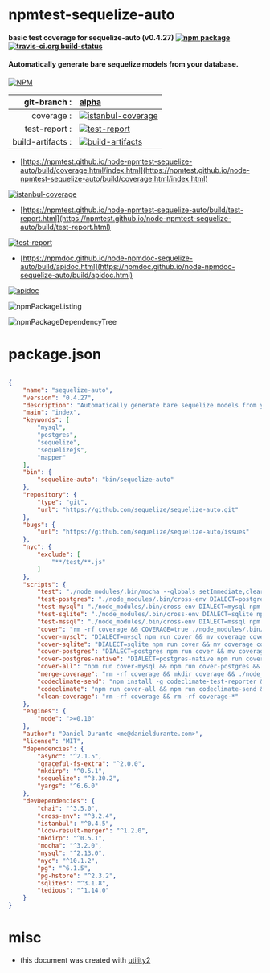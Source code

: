 # npmtest-sequelize-auto

#### basic test coverage for  sequelize-auto (v0.4.27)  [![npm package](https://img.shields.io/npm/v/npmtest-sequelize-auto.svg?style=flat-square)](https://www.npmjs.org/package/npmtest-sequelize-auto) [![travis-ci.org build-status](https://api.travis-ci.org/npmtest/node-npmtest-sequelize-auto.svg)](https://travis-ci.org/npmtest/node-npmtest-sequelize-auto)

#### Automatically generate bare sequelize models from your database.

[![NPM](https://nodei.co/npm/sequelize-auto.png?downloads=true&downloadRank=true&stars=true)](https://www.npmjs.com/package/sequelize-auto)

| git-branch : | [alpha](https://github.com/npmtest/node-npmtest-sequelize-auto/tree/alpha)|
|--:|:--|
| coverage : | [![istanbul-coverage](https://npmtest.github.io/node-npmtest-sequelize-auto/build/coverage.badge.svg)](https://npmtest.github.io/node-npmtest-sequelize-auto/build/coverage.html/index.html)|
| test-report : | [![test-report](https://npmtest.github.io/node-npmtest-sequelize-auto/build/test-report.badge.svg)](https://npmtest.github.io/node-npmtest-sequelize-auto/build/test-report.html)|
| build-artifacts : | [![build-artifacts](https://npmtest.github.io/node-npmtest-sequelize-auto/glyphicons_144_folder_open.png)](https://github.com/npmtest/node-npmtest-sequelize-auto/tree/gh-pages/build)|

- [https://npmtest.github.io/node-npmtest-sequelize-auto/build/coverage.html/index.html](https://npmtest.github.io/node-npmtest-sequelize-auto/build/coverage.html/index.html)

[![istanbul-coverage](https://npmtest.github.io/node-npmtest-sequelize-auto/build/screenCapture.buildCi.browser.%252Ftmp%252Fbuild%252Fcoverage.lib.html.png)](https://npmtest.github.io/node-npmtest-sequelize-auto/build/coverage.html/index.html)

- [https://npmtest.github.io/node-npmtest-sequelize-auto/build/test-report.html](https://npmtest.github.io/node-npmtest-sequelize-auto/build/test-report.html)

[![test-report](https://npmtest.github.io/node-npmtest-sequelize-auto/build/screenCapture.buildCi.browser.%252Ftmp%252Fbuild%252Ftest-report.html.png)](https://npmtest.github.io/node-npmtest-sequelize-auto/build/test-report.html)

- [https://npmdoc.github.io/node-npmdoc-sequelize-auto/build/apidoc.html](https://npmdoc.github.io/node-npmdoc-sequelize-auto/build/apidoc.html)

[![apidoc](https://npmdoc.github.io/node-npmdoc-sequelize-auto/build/screenCapture.buildCi.browser.%252Ftmp%252Fbuild%252Fapidoc.html.png)](https://npmdoc.github.io/node-npmdoc-sequelize-auto/build/apidoc.html)

![npmPackageListing](https://npmtest.github.io/node-npmtest-sequelize-auto/build/screenCapture.npmPackageListing.svg)

![npmPackageDependencyTree](https://npmtest.github.io/node-npmtest-sequelize-auto/build/screenCapture.npmPackageDependencyTree.svg)



# package.json

```json

{
    "name": "sequelize-auto",
    "version": "0.4.27",
    "description": "Automatically generate bare sequelize models from your database.",
    "main": "index",
    "keywords": [
        "mysql",
        "postgres",
        "sequelize",
        "sequelizejs",
        "mapper"
    ],
    "bin": {
        "sequelize-auto": "bin/sequelize-auto"
    },
    "repository": {
        "type": "git",
        "url": "https://github.com/sequelize/sequelize-auto.git"
    },
    "bugs": {
        "url": "https://github.com/sequelize/sequelize-auto/issues"
    },
    "nyc": {
        "exclude": [
            "**/test/**.js"
        ]
    },
    "scripts": {
        "test": "./node_modules/.bin/mocha --globals setImmediate,clearImmediate,__core-js_shared__ --ui tdd --check-leaks --colors -t 15000 --reporter spec \"test/**/*.test.js\"",
        "test-postgres": "./node_modules/.bin/cross-env DIALECT=postgres npm run test",
        "test-mysql": "./node_modules/.bin/cross-env DIALECT=mysql npm run test",
        "test-sqlite": "./node_modules/.bin/cross-env DIALECT=sqlite npm run test",
        "test-mssql": "./node_modules/.bin/cross-env DIALECT=mssql npm run test",
        "cover": "rm -rf coverage && COVERAGE=true ./node_modules/.bin/nyc -r lcov npm run test",
        "cover-mysql": "DIALECT=mysql npm run cover && mv coverage coverage-mysql",
        "cover-sqlite": "DIALECT=sqlite npm run cover && mv coverage coverage-sqlite",
        "cover-postgres": "DIALECT=postgres npm run cover && mv coverage coverage-postgres",
        "cover-postgres-native": "DIALECT=postgres-native npm run cover && mv coverage coverage-postgres-native",
        "cover-all": "npm run cover-mysql && npm run cover-postgres && npm run cover-postgres-native && npm run cover-sqlite && npm run merge-coverage",
        "merge-coverage": "rm -rf coverage && mkdir coverage && ./node_modules/.bin/lcov-result-merger 'coverage-*/lcov.info' 'coverage/lcov.info'",
        "codeclimate-send": "npm install -g codeclimate-test-reporter && CODECLIMATE_REPO_TOKEN=b9a25c5bf4c3875fb46ecb6d3a5f99e49f6872e6b92c074e5725d6dc2cd94f22 codeclimate-test-reporter < coverage/lcov.info",
        "codeclimate": "npm run cover-all && npm run codeclimate-send && npm run clean-coverage",
        "clean-coverage": "rm -rf coverage && rm -rf coverage-*"
    },
    "engines": {
        "node": ">=0.10"
    },
    "author": "Daniel Durante <me@danieldurante.com>",
    "license": "MIT",
    "dependencies": {
        "async": "^2.1.5",
        "graceful-fs-extra": "^2.0.0",
        "mkdirp": "^0.5.1",
        "sequelize": "^3.30.2",
        "yargs": "^6.6.0"
    },
    "devDependencies": {
        "chai": "^3.5.0",
        "cross-env": "^3.2.4",
        "istanbul": "^0.4.5",
        "lcov-result-merger": "^1.2.0",
        "mkdirp": "^0.5.1",
        "mocha": "^3.2.0",
        "mysql": "^2.13.0",
        "nyc": "^10.1.2",
        "pg": "^6.1.5",
        "pg-hstore": "^2.3.2",
        "sqlite3": "^3.1.8",
        "tedious": "^1.14.0"
    }
}
```



# misc
- this document was created with [utility2](https://github.com/kaizhu256/node-utility2)
